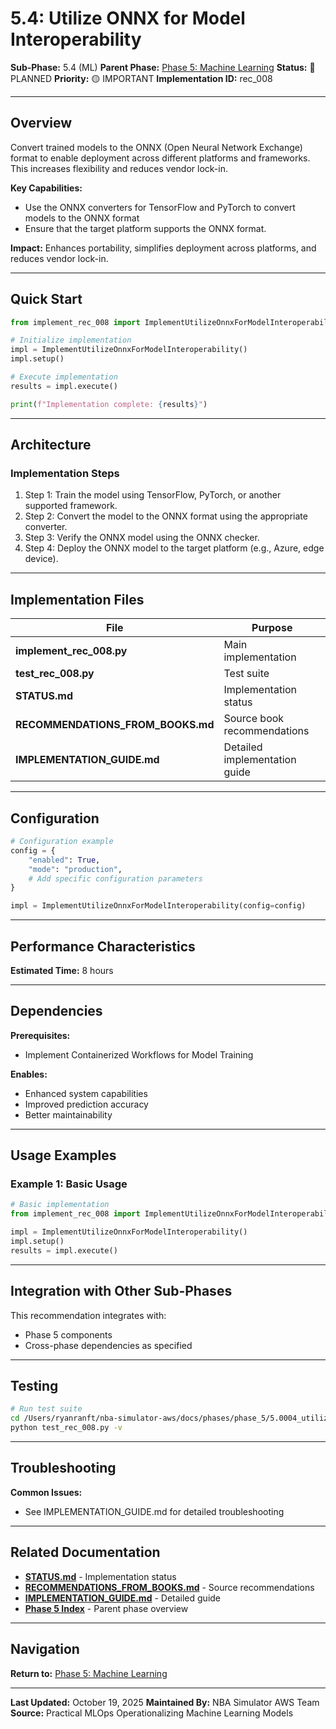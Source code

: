 # 5.4: Utilize ONNX for Model Interoperability

**Sub-Phase:** 5.4 (ML)
**Parent Phase:** [Phase 5: Machine Learning](../PHASE_5_INDEX.md)
**Status:** 🔵 PLANNED
**Priority:** 🟡 IMPORTANT
**Implementation ID:** rec_008

---

## Overview

Convert trained models to the ONNX (Open Neural Network Exchange) format to enable deployment across different platforms and frameworks. This increases flexibility and reduces vendor lock-in.

**Key Capabilities:**
- Use the ONNX converters for TensorFlow and PyTorch to convert models to the ONNX format
- Ensure that the target platform supports the ONNX format.

**Impact:**
Enhances portability, simplifies deployment across platforms, and reduces vendor lock-in.

---

## Quick Start

```python
from implement_rec_008 import ImplementUtilizeOnnxForModelInteroperability

# Initialize implementation
impl = ImplementUtilizeOnnxForModelInteroperability()
impl.setup()

# Execute implementation
results = impl.execute()

print(f"Implementation complete: {results}")
```

---

## Architecture

### Implementation Steps

1. Step 1: Train the model using TensorFlow, PyTorch, or another supported framework.
2. Step 2: Convert the model to the ONNX format using the appropriate converter.
3. Step 3: Verify the ONNX model using the ONNX checker.
4. Step 4: Deploy the ONNX model to the target platform (e.g., Azure, edge device).

---

## Implementation Files

| File | Purpose |
|------|---------|
| **implement_rec_008.py** | Main implementation |
| **test_rec_008.py** | Test suite |
| **STATUS.md** | Implementation status |
| **RECOMMENDATIONS_FROM_BOOKS.md** | Source book recommendations |
| **IMPLEMENTATION_GUIDE.md** | Detailed implementation guide |

---

## Configuration

```python
# Configuration example
config = {
    "enabled": True,
    "mode": "production",
    # Add specific configuration parameters
}

impl = ImplementUtilizeOnnxForModelInteroperability(config=config)
```

---

## Performance Characteristics

**Estimated Time:** 8 hours

---

## Dependencies

**Prerequisites:**
- Implement Containerized Workflows for Model Training

**Enables:**
- Enhanced system capabilities
- Improved prediction accuracy
- Better maintainability

---

## Usage Examples

### Example 1: Basic Usage

```python
# Basic implementation
from implement_rec_008 import ImplementUtilizeOnnxForModelInteroperability

impl = ImplementUtilizeOnnxForModelInteroperability()
impl.setup()
results = impl.execute()
```

---

## Integration with Other Sub-Phases

This recommendation integrates with:
- Phase 5 components
- Cross-phase dependencies as specified

---

## Testing

```bash
# Run test suite
cd /Users/ryanranft/nba-simulator-aws/docs/phases/phase_5/5.0004_utilize_onnx_for_model_interoperability
python test_rec_008.py -v
```

---

## Troubleshooting

**Common Issues:**
- See IMPLEMENTATION_GUIDE.md for detailed troubleshooting

---

## Related Documentation

- **[STATUS.md](STATUS.md)** - Implementation status
- **[RECOMMENDATIONS_FROM_BOOKS.md](RECOMMENDATIONS_FROM_BOOKS.md)** - Source recommendations
- **[IMPLEMENTATION_GUIDE.md](IMPLEMENTATION_GUIDE.md)** - Detailed guide
- **[Phase 5 Index](../PHASE_5_INDEX.md)** - Parent phase overview

---

## Navigation

**Return to:** [Phase 5: Machine Learning](../PHASE_5_INDEX.md)

---

**Last Updated:** October 19, 2025
**Maintained By:** NBA Simulator AWS Team
**Source:** Practical MLOps  Operationalizing Machine Learning Models
